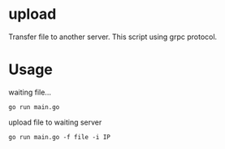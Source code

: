 # upload

Transfer file to another server. This script using grpc protocol.

# Usage

waiting file...

```
go run main.go
```

upload file to waiting server

```
go run main.go -f file -i IP
```
